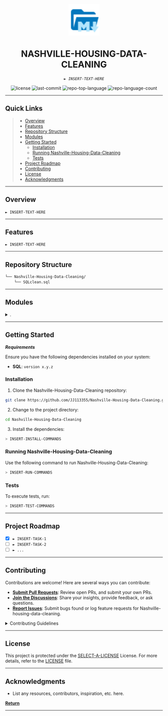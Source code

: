 <p align="center">
  <img src="https://raw.githubusercontent.com/PKief/vscode-material-icon-theme/ec559a9f6bfd399b82bb44393651661b08aaf7ba/icons/folder-markdown-open.svg" width="100" />
</p>
<p align="center">
    <h1 align="center">NASHVILLE-HOUSING-DATA-CLEANING</h1>
</p>
<p align="center">
    <em><code>► INSERT-TEXT-HERE</code></em>
</p>
<p align="center">
	<img src="https://img.shields.io/github/license/JJ113355/Nashville-Housing-Data-Cleaning.git?style=default&color=0080ff" alt="license">
	<img src="https://img.shields.io/github/last-commit/JJ113355/Nashville-Housing-Data-Cleaning.git?style=default&color=0080ff" alt="last-commit">
	<img src="https://img.shields.io/github/languages/top/JJ113355/Nashville-Housing-Data-Cleaning.git?style=default&color=0080ff" alt="repo-top-language">
	<img src="https://img.shields.io/github/languages/count/JJ113355/Nashville-Housing-Data-Cleaning.git?style=default&color=0080ff" alt="repo-language-count">
<p>
<p align="center">
	<!-- default option, no dependency badges. -->
</p>
<hr>

##  Quick Links

> - [ Overview](#-overview)
> - [ Features](#-features)
> - [ Repository Structure](#-repository-structure)
> - [ Modules](#-modules)
> - [ Getting Started](#-getting-started)
>   - [ Installation](#-installation)
>   - [ Running Nashville-Housing-Data-Cleaning](#-running-Nashville-Housing-Data-Cleaning)
>   - [ Tests](#-tests)
> - [ Project Roadmap](#-project-roadmap)
> - [ Contributing](#-contributing)
> - [ License](#-license)
> - [ Acknowledgments](#-acknowledgments)

---

##  Overview

<code>► INSERT-TEXT-HERE</code>

---

##  Features

<code>► INSERT-TEXT-HERE</code>

---

##  Repository Structure

```sh
└── Nashville-Housing-Data-Cleaning/
    └── SQLclean.sql
```

---

##  Modules

<details closed><summary>.</summary>

| File                                                                                                     | Summary                         |
| ---                                                                                                      | ---                             |
| [SQLclean.sql](https://github.com/JJ113355/Nashville-Housing-Data-Cleaning.git/blob/master/SQLclean.sql) | <code>► INSERT-TEXT-HERE</code> |

</details>

---

##  Getting Started

***Requirements***

Ensure you have the following dependencies installed on your system:

* **SQL**: `version x.y.z`

###  Installation

1. Clone the Nashville-Housing-Data-Cleaning repository:

```sh
git clone https://github.com/JJ113355/Nashville-Housing-Data-Cleaning.git
```

2. Change to the project directory:

```sh
cd Nashville-Housing-Data-Cleaning
```

3. Install the dependencies:

```sh
> INSERT-INSTALL-COMMANDS
```

###  Running Nashville-Housing-Data-Cleaning

Use the following command to run Nashville-Housing-Data-Cleaning:

```sh
> INSERT-RUN-COMMANDS
```

###  Tests

To execute tests, run:

```sh
> INSERT-TEST-COMMANDS
```

---

##  Project Roadmap

- [X] `► INSERT-TASK-1`
- [ ] `► INSERT-TASK-2`
- [ ] `► ...`

---

##  Contributing

Contributions are welcome! Here are several ways you can contribute:

- **[Submit Pull Requests](https://github/JJ113355/Nashville-Housing-Data-Cleaning.git/blob/main/CONTRIBUTING.md)**: Review open PRs, and submit your own PRs.
- **[Join the Discussions](https://github/JJ113355/Nashville-Housing-Data-Cleaning.git/discussions)**: Share your insights, provide feedback, or ask questions.
- **[Report Issues](https://github/JJ113355/Nashville-Housing-Data-Cleaning.git/issues)**: Submit bugs found or log feature requests for Nashville-housing-data-cleaning.

<details closed>
    <summary>Contributing Guidelines</summary>

1. **Fork the Repository**: Start by forking the project repository to your GitHub account.
2. **Clone Locally**: Clone the forked repository to your local machine using a Git client.
   ```sh
   git clone https://github.com/JJ113355/Nashville-Housing-Data-Cleaning.git
   ```
3. **Create a New Branch**: Always work on a new branch, giving it a descriptive name.
   ```sh
   git checkout -b new-feature-x
   ```
4. **Make Your Changes**: Develop and test your changes locally.
5. **Commit Your Changes**: Commit with a clear message describing your updates.
   ```sh
   git commit -m 'Implemented new feature x.'
   ```
6. **Push to GitHub**: Push the changes to your forked repository.
   ```sh
   git push origin new-feature-x
   ```
7. **Submit a Pull Request**: Create a PR against the original project repository. Clearly describe the changes and their motivations.

Once your PR is reviewed and approved, it will be merged into the main branch.

</details>

---

##  License

This project is protected under the [SELECT-A-LICENSE](https://choosealicense.com/licenses) License. For more details, refer to the [LICENSE](https://choosealicense.com/licenses/) file.

---

##  Acknowledgments

- List any resources, contributors, inspiration, etc. here.

[**Return**](#-quick-links)

---
